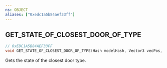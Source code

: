 ```yaml
---
ns: OBJECT
aliases: ["0xedc1a5b84aef33ff"]
---
```

## GET_STATE_OF_CLOSEST_DOOR_OF_TYPE

```c
// 0xEDC1A5B84AEF33FF
void GET_STATE_OF_CLOSEST_DOOR_OF_TYPE(Hash modelHash, Vector3 vecPos, bool ReturnLockState, float fReturnOpenRatio);
```

Gets the state of the closest door type.

